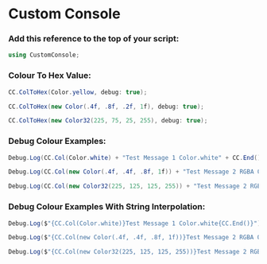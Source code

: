 # Custom Console #

### Add this reference to the top of your script: ###

```cs
using CustomConsole;
```

### Colour To Hex Value: ###


```cs
CC.ColToHex(Color.yellow, debug: true);
```

```cs
CC.ColToHex(new Color(.4f, .8f, .2f, 1f), debug: true);
```

```cs
CC.ColToHex(new Color32(225, 75, 25, 255), debug: true);
```

### Debug Colour Examples: ###

```cs
Debug.Log(CC.Col(Color.white) + "Test Message 1 Color.white" + CC.End());
```

```cs
Debug.Log(CC.Col(new Color(.4f, .4f, .8f, 1f)) + "Test Message 2 RGBA 0-1" + CC.End());
```

```cs
Debug.Log(CC.Col(new Color32(225, 125, 125, 255)) + "Test Message 2 RGBA 0-255" + CC.End());
```

### Debug Colour Examples With String Interpolation: ###

```cs
Debug.Log($"{CC.Col(Color.white)}Test Message 1 Color.white{CC.End()}");
```

```cs
Debug.Log($"{CC.Col(new Color(.4f, .4f, .8f, 1f))}Test Message 2 RGBA 0-1{CC.End()}");
```

```cs
Debug.Log($"{CC.Col(new Color32(225, 125, 125, 255))}Test Message 2 RGBA 0-255{CC.End()}");
```
